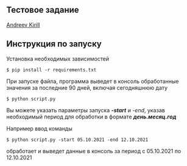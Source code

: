 ## Тестовое задание 
[Andreev Kirill](https://t.me/kill_rilll)

## Инструкция по запуску 
Установка необходимых зависимостей
```
$ pip install -r requirements.txt
```
При запуске файла, программа выведет в консоль обработанные значения за последние 90 дней, включая сегодняшнюю дату 
```
$ python script.py
```
Вы можете указать параметры запуска <b><i>-start</i></b> и </b><i>-end</i></b>, указав необходимый период для обработки 
в формате <b><i>день.месяц.год</i></b>

Например ввод команды 
```
$ python script.py -start 05.10.2021 -end 12.10.2021
```
обработает и выведет данные в консоль за период с 05.10.2021 по 12.10.2021

